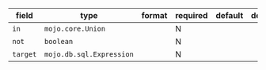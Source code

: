 | field | type | format | required | default | description |
|---|---|---|---|---|---|
| `in` | `mojo.core.Union` |  | N |  |
| `not` | `boolean` |  | N |  |
| `target` | `mojo.db.sql.Expression` |  | N |  |
